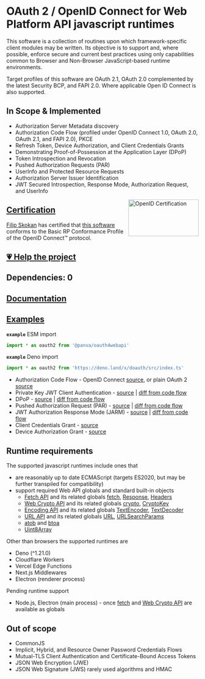 # OAuth 2 / OpenID Connect for Web Platform API javascript runtimes
 
This software is a collection of routines upon which framework-specific client modules may be written. Its objective is to support and, where possible, enforce secure and current best practices using only capabilities common to Browser and Non-Browser JavaScript-based runtime environments.

Target profiles of this software are OAuth 2.1, OAuth 2.0 complemented by the latest Security BCP, and FAPI 2.0. Where applicable Open ID Connect is also supported.

## In Scope & Implemented

- Authorization Server Metadata discovery
- Authorization Code Flow (profiled under OpenID Connect 1.0, OAuth 2.0, OAuth 2.1, and FAPI 2.0), PKCE
- Refresh Token, Device Authorization, and Client Credentials Grants
- Demonstrating Proof-of-Possession at the Application Layer (DPoP)
- Token Introspection and Revocation
- Pushed Authorization Requests (PAR)
- UserInfo and Protected Resource Requests
- Authorization Server Issuer Identification
- JWT Secured Introspection, Response Mode, Authorization Request, and UserInfo

[<img width="184" height="96" align="right" src="https://user-images.githubusercontent.com/241506/166977513-7cd710a9-7f60-4944-aebe-a658e9f36375.png" alt="OpenID Certification">](#certification)

## [Certification](https://openid.net/certification/faq/)


[Filip Skokan](https://github.com/panva) has certified that [this software](https://github.com/panva/oauth4webapi) conforms to the Basic RP Conformance Profile of the OpenID Connect™ protocol.

## [💗 Help the project](https://github.com/sponsors/panva)

## Dependencies: 0

## [Documentation](docs/README.md)

## [Examples](examples/README.md)

**`example`** ESM import
```js
import * as oauth2 from '@panva/oauth4webapi'
```

**`example`** Deno import
```js
import * as oauth2 from 'https://deno.land/x/doauth/src/index.ts'
```

- Authorization Code Flow - OpenID Connect [source](examples/code.ts), or plain OAuth 2 [source](examples/oauth.ts)
- Private Key JWT Client Authentication - [source](examples/private_key_jwt.ts) | [diff from code flow](examples/private_key_jwt.diff)
- DPoP - [source](examples/dpop.ts) | [diff from code flow](examples/dpop.diff)
- Pushed Authorization Request (PAR) - [source](examples/par.ts) | [diff from code flow](examples/par.diff)
- JWT Authorization Response Mode (JARM) - [source](examples/jarm.ts) | [diff from code flow](examples/jarm.diff)
- Client Credentials Grant - [source](examples/client_credentials.ts)
- Device Authorization Grant - [source](examples/device_authorization_grant.ts)

## Runtime requirements

The supported javascript runtimes include ones that

- are reasonably up to date ECMAScript (targets ES2020, but may be further transpiled for compatibility)
- support required Web API globals and standard built-in objects
   - [Fetch API][] and its related globals [fetch][], [Response][], [Headers][]
   - [Web Crypto API][] and its related globals [crypto][], [CryptoKey][]
   - [Encoding API][] and its related globals [TextEncoder][], [TextDecoder][]
   - [URL API][] and its related globals [URL][], [URLSearchParams][]
   - [atob][] and [btoa][]
   - [Uint8Array][]

Other than browsers the supported runtimes are

- Deno (^1.21.0)
- Cloudflare Workers
- Vercel Edge Functions
- Next.js Middlewares
- Electron (renderer process)

Pending runtime support

- Node.js, Electron (main process) - once [fetch][] and [Web Crypto API][] are available as globals

## Out of scope

- CommonJS
- Implicit, Hybrid, and Resource Owner Password Credentials Flows
- Mutual-TLS Client Authentication and Certificate-Bound Access Tokens
- JSON Web Encryption (JWE)
- JSON Web Signature (JWS) rarely used algorithms and HMAC

[Web Crypto API]: https://developer.mozilla.org/en-US/docs/Web/API/Web_Crypto_API
[Fetch API]: https://developer.mozilla.org/en-US/docs/Web/API/Fetch_API
[fetch]: https://developer.mozilla.org/en-US/docs/Web/API/fetch
[TextDecoder]: https://developer.mozilla.org/en-US/docs/Web/API/TextDecoder
[TextEncoder]: https://developer.mozilla.org/en-US/docs/Web/API/TextEncoder
[btoa]: https://developer.mozilla.org/en-US/docs/Web/API/btoa
[atob]: https://developer.mozilla.org/en-US/docs/Web/API/atob
[Uint8Array]: https://developer.mozilla.org/en-US/docs/Web/API/Uint8Array
[Response]: https://developer.mozilla.org/en-US/docs/Web/API/Response
[Headers]: https://developer.mozilla.org/en-US/docs/Web/API/Headers
[crypto]: https://developer.mozilla.org/en-US/docs/Web/API/crypto
[CryptoKey]: https://developer.mozilla.org/en-US/docs/Web/API/CryptoKey
[URLSearchParams]: https://developer.mozilla.org/en-US/docs/Web/API/URLSearchParams
[Encoding API]: https://developer.mozilla.org/en-US/docs/Web/API/Encoding_API
[URL API]: https://developer.mozilla.org/en-US/docs/Web/API/URL_API
[URL]: https://developer.mozilla.org/en-US/docs/Web/API/URL
